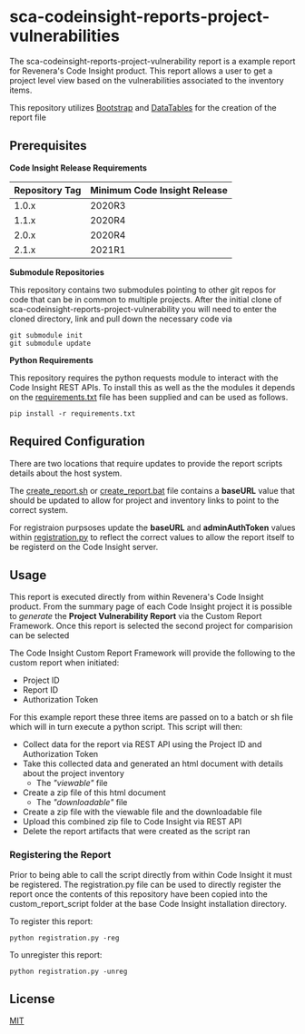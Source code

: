 # sca-codeinsight-reports-project-vulnerabilities

The sca-codeinsight-reports-project-vulnerability report is a example report for Revenera's Code Insight product. This report allows a user to get a project level view based on the vulnerabilities associated to the inventory items.

This repository utilizes [Bootstrap](https://getbootstrap.com/) and [DataTables](https://datatables.net/) for the creation of the report file
 


## Prerequisites


 **Code Insight Release Requirements**
  
|Repository Tag|Minimum Code Insight Release  |
|--|--|
|1.0.x |2020R3  |
|1.1.x |2020R4  |
|2.0.x |2020R4  |
|2.1.x |2021R1  |




**Submodule Repositories**

This repository contains two submodules pointing to other git repos for code that can be in common to multiple projects. After the initial clone of sca-codeinsight-reports-project-vulnerability you will need to enter the cloned directory, link and pull down the necessary code via

    git submodule init
    git submodule update

**Python Requirements**

This repository requires the python requests module to interact with the Code Insight REST APIs.  To install this as well as the the modules it depends on the [requirements.txt](requirements.txt) file has been supplied and can be used as follows.

    pip install -r requirements.txt

## Required Configuration

There are two locations that require updates to provide the report scripts details about the host system.

The [create_report.sh](create_report.sh) or [create_report.bat](create_report.bat) file contains a **baseURL** value that should be updated to allow for project and inventory links to point to the correct system. 

For registraion purpsoses update the **baseURL** and **adminAuthToken** values within [registration.py](registration.py) to reflect the correct values to allow the report itself to be registerd on the Code Insight server.

## Usage

This report is executed directly from within Revenera's Code Insight product. From the summary page of each Code Insight project it is possible to *generate* the **Project Vulnerability Report** via the Custom Report Framework. Once this report is selected the second project for comparision can be selected

The Code Insight Custom Report Framework will provide the following to the custom report when initiated:

- Project ID
- Report ID
- Authorization Token
 

For this example report these three items are passed on to a batch or sh file which will in turn execute a python script. This script will then:

- Collect data for the report via REST API using the Project ID and Authorization Token
- Take this collected data and generated an html document with details about the project inventory
	- The *"viewable"* file   
 - Create a zip file of this html document
	  - The *"downloadable"* file
  - Create a zip file with the viewable file and the downloadable file
- Upload this combined zip file to Code Insight via REST API
- Delete the report artifacts that were created as the script ran



### Registering the Report


Prior to being able to call the script directly from within Code Insight it must be registered. The registration.py file can be used to directly register the report once the contents of this repository have been copied into the custom_report_script folder at the base Code Insight installation directory.

To register this report:

    python registration.py -reg


To unregister this report:

    python registration.py -unreg

## License

[MIT](LICENSE.TXT)